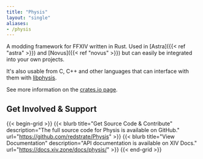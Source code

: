 ```yaml
---
title: "Physis"
layout: "single"
aliases:
- /physis
---
```


A modding framework for FFXIV written in Rust. Used in [Astra]({{< ref "astra" >}}) and [Novus]({{< ref "novus" >}}) but can easily be integrated into your own projects.

It's also usable from C, C++ and other languages that can interface with them with [libphysis](https://github.com/redstrate/libphysis).

See more information on the [crates.io page](https://crates.io/crates/physis).

## Get Involved & Support

{{< begin-grid >}}
{{< blurb title="Get Source Code & Contribute" description="The full source code for Physis is available on GitHub." url="https://github.com/redstrate/Physis" >}}
{{< blurb title="View Documentation" description="API documentation is available on XIV Docs." url="https://docs.xiv.zone/docs/physis/" >}}
{{< end-grid >}}

